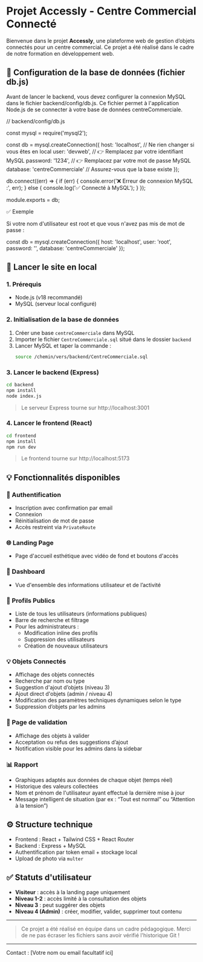 # Projet Accessly - Centre Commercial Connecté

Bienvenue dans le projet **Accessly**, une plateforme web de gestion d’objets connectés pour un centre commercial. Ce projet a été réalisé dans le cadre de notre formation en développement web.


## 🔧 Configuration de la base de données (fichier db.js)

Avant de lancer le backend, vous devez configurer la connexion MySQL dans le fichier backend/config/db.js.
Ce fichier permet à l'application Node.js de se connecter à votre base de données centreCommerciale.

// backend/config/db.js

const mysql = require('mysql2');

const db = mysql.createConnection({
  host: 'localhost',           // Ne rien changer si vous êtes en local
  user: 'devweb',              // 👉 Remplacez par votre identifiant MySQL
  password: '1234',            // 👉 Remplacez par votre mot de passe MySQL
  database: 'centreCommerciale' // Assurez-vous que la base existe
});

db.connect((err) => {
  if (err) {
    console.error('❌ Erreur de connexion MySQL :', err);
  } else {
    console.log('✅ Connecté à MySQL');
  }
});

module.exports = db;

✅ Exemple

Si votre nom d'utilisateur est root et que vous n'avez pas mis de mot de passe :

const db = mysql.createConnection({
  host: 'localhost',
  user: 'root',
  password: '',
  database: 'centreCommerciale'
});


## 🚀 Lancer le site en local

### 1. Prérequis
- Node.js (v18 recommandé)
- MySQL (serveur local configuré)

### 2. Initialisation de la base de données
1. Créer une base `centreCommerciale` dans MySQL
2. Importer le fichier `CentreCommerciale.sql` situé dans le dossier `backend`
3. Lancer MySQL et taper la commande :
   ```bash
   source /chemin/vers/backend/CentreCommerciale.sql
   ```

### 3. Lancer le backend (Express)
```bash
cd backend
npm install
node index.js
```
> Le serveur Express tourne sur http://localhost:3001

### 4. Lancer le frontend (React)
```bash
cd frontend
npm install
npm run dev
```
> Le frontend tourne sur http://localhost:5173

## 💡 Fonctionnalités disponibles

### 🔑 Authentification
- Inscription avec confirmation par email
- Connexion
- Réinitialisation de mot de passe
- Accès restreint via `PrivateRoute`

### 🌐 Landing Page
- Page d'accueil esthétique avec vidéo de fond et boutons d'accès

### 🔹 Dashboard
- Vue d'ensemble des informations utilisateur et de l’activité

### 👥 Profils Publics
- Liste de tous les utilisateurs (informations publiques)
- Barre de recherche et filtrage
- Pour les administrateurs :
  - Modification inline des profils
  - Suppression des utilisateurs
  - Création de nouveaux utilisateurs

### 💡 Objets Connectés
- Affichage des objets connectés
- Recherche par nom ou type
- Suggestion d'ajout d’objets (niveau 3)
- Ajout direct d'objets (admin / niveau 4)
- Modification des paramètres techniques dynamiques selon le type
- Suppression d’objets par les admins

### 📄 Page de validation
- Affichage des objets à valider
- Acceptation ou refus des suggestions d’ajout
- Notification visible pour les admins dans la sidebar

### 📊 Rapport
- Graphiques adaptés aux données de chaque objet (temps réel)
- Historique des valeurs collectées
- Nom et prénom de l'utilisateur ayant effectué la dernière mise à jour
- Message intelligent de situation (par ex : “Tout est normal” ou “Attention à la tension”)

## ⚙️ Structure technique
- Frontend : React + Tailwind CSS + React Router
- Backend : Express + MySQL
- Authentification par token email + stockage local
- Upload de photo via `multer`

## ✅ Statuts d'utilisateur
- **Visiteur** : accès à la landing page uniquement
- **Niveau 1-2** : accès limité à la consultation des objets
- **Niveau 3** : peut suggérer des objets
- **Niveau 4 (Admin)** : créer, modifier, valider, supprimer tout contenu

---

> Ce projet a été réalisé en équipe dans un cadre pédagogique. Merci de ne pas écraser les fichiers sans avoir vérifié l'historique Git !

---

Contact : [Votre nom ou email facultatif ici]

